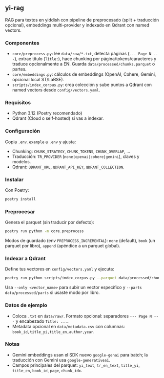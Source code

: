 ## yi-rag

RAG para textos en yiddish con pipeline de preprocesado (split + traducción opcional), embeddings multi-provider y indexado en Qdrant con named vectors.

### Componentes
- `core/preprocess.py`: lee `data/raw/*.txt`, detecta páginas (`--- Page N ---`), extrae título (`Title:`), hace chunking por página/tokens/caracteres y traduce opcionalmente a EN. Guarda `data/processed/chunks.parquet` o partes.
- `core/embeddings.py`: cálculos de embeddings (OpenAI, Cohere, Gemini, opcional local ST/LaBSE).
- `scripts/index_corpus.py`: crea colección y sube puntos a Qdrant con named vectors desde `config/vectors.yaml`.

### Requisitos
- Python 3.12 (Poetry recomendado)
- Qdrant (Cloud o self-hosted) si vas a indexar.

### Configuración
Copia `.env.example` a `.env` y ajusta:
- Chunking: `CHUNK_STRATEGY`, `CHUNK_TOKENS`, `CHUNK_OVERLAP`, …
- Traducción: `TR_PROVIDER` (`none|openai|cohere|gemini`), claves y modelos.
- Qdrant: `QDRANT_URL`, `QDRANT_API_KEY`, `QDRANT_COLLECTION`.

### Instalar
Con Poetry:

```bash
poetry install
```

### Preprocesar
Genera el parquet (sin traducir por defecto):

```bash
poetry run python -m core.preprocess
```

Modos de guardado (env `PREPROCESS_INCREMENTAL`): `none` (default), `book` (un parquet por libro), `append` (apéndice a un parquet global).

### Indexar a Qdrant
Define tus vectores en `config/vectors.yaml` y ejecuta:

```bash
poetry run python scripts/index_corpus.py --parquet data/processed/chunks.parquet --vectors-yaml config/vectors.yaml --recreate
```

Usa `--only <vector_name>` para subir un vector específico y `--parts data/processed/parts` si usaste modo por libro.

### Datos de ejemplo
- Coloca `.txt` en `data/raw/`. Formato opcional: separadores `--- Page N ---` y encabezado `Title: ...`.
- Metadata opcional en `data/metadata.csv` con columnas: `book_id,title_yi,title_en,author,year`.

### Notas
- Gemini embeddings usan el SDK nuevo `google-genai` para batch; la traducción con Gemini usa `google-generativeai`.
- Campos principales del parquet: `yi_text`, `tr_en_text`, `title_yi`, `title_en`, `book_id`, `page`, `chunk_idx`.

